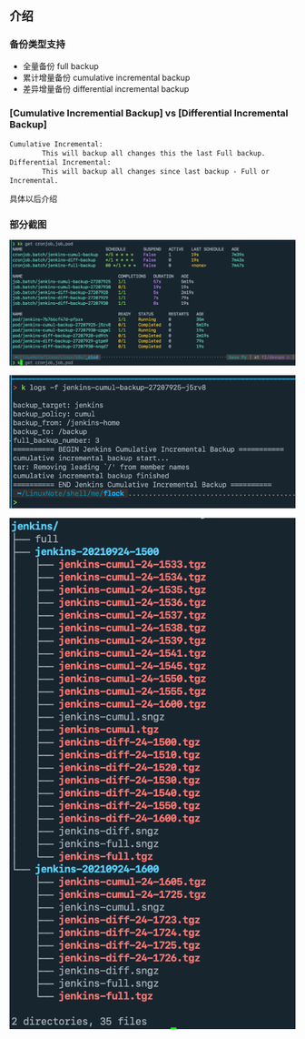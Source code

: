 ## 介绍

### 备份类型支持

- 全量备份 full backup
- 累计增量备份 cumulative incremental backup
- 差异增量备份 differential incremental backup

### [Cumulative Incremential Backup] vs [Differential Incremental Backup]

```
Cumulative Incremental:
		This will backup all changes this the last Full backup.
Differential Incremental:
		This will backup all changes since last backup - Full or Incremental.
```

具体以后介绍



### 部分截图

![jenkins_backup_kubectl](images/jenkins_backup_kubectl_get.png)

![jenkins_backup_kubectl_logs](images/jenkins_backup_kubectl_logs.png)

![jenkins_backup_tree](images/jenkins_backup_tree.png)